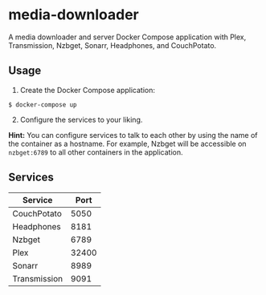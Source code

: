 # media-downloader

A media downloader and server Docker Compose application with Plex, Transmission, Nzbget, Sonarr, Headphones, and CouchPotato.

## Usage

1. Create the Docker Compose application:

  ```
  $ docker-compose up
  ```

2. Configure the services to your liking.

**Hint:** You can configure services to talk to each other by using the name of the container as a hostname. For example, Nzbget will be accessible on `nzbget:6789` to all other containers in the application.

## Services

| Service      | Port  |
| ------------ | ----- |
| CouchPotato  | 5050  |
| Headphones   | 8181  |
| Nzbget       | 6789  |
| Plex         | 32400 |
| Sonarr       | 8989  |
| Transmission | 9091  |
